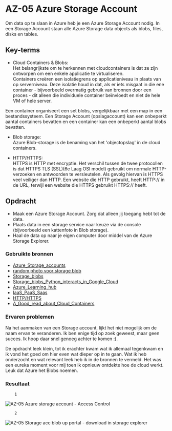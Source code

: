 # **AZ-05 Azure Storage Account**
Om data op te slaan in Azure heb je een Azure Storage Account nodig. In een Storage Account staan alle Azure Storage data objects als blobs, files, disks en tables.

## **Key-terms**
- Cloud Containers & Blobs:  
Het belangrijkste om te herkennen met cloudcontainers is dat ze zijn ontworpen om een ​​enkele applicatie te virtualiseren.  
Containers creëren een isolatiegrens op applicatieniveau in plaats van op serverniveau. Deze isolatie houd in dat, als er iets misgaat in die ene container - bijvoorbeeld overmatig gebruik van bronnen door een proces - dit alleen die individuele container beïnvloedt en niet de hele VM of hele server.  

Een container organiseert een set blobs, vergelijkbaar met een map in een bestandssysteem. Een Storage Account (opslagaccount) kan een onbeperkt aantal containers bevatten en een container kan een onbeperkt aantal blobs bevatten.  
  
- Blob storage:  
Azure Blob-storage is de benaming van het 'objectopslag' in de cloud containers. 

- HTTP/HTTPS:  
HTTPS is HTTP met encryptie. Het verschil tussen de twee protocollen is dat HTTPS TLS (SSL)(6e Laag OSI model) gebruikt om normale HTTP-verzoeken en antwoorden te versleutelen. Als gevolg hiervan is HTTPS veel veiliger dan HTTP. Een website die HTTP gebruikt, heeft HTTP:// in de URL, terwijl een website die HTTPS gebruikt HTTPS:// heeft.


## **Opdracht**  
- Maak een Azure Storage Account. Zorg dat alleen jij toegang hebt tot de data.  
- Plaats data in een storage service naar keuze via de console (bijvoorbeeld een kattenfoto in Blob storage).  
- Haal de data op naar je eigen computer door middel van de Azure Storage Explorer.  
  

### **Gebruikte bronnen**  
- [Azure_Storage_accounts](https://docs.microsoft.com/en-us/azure/storage/common/storage-account-overview)  
- [random photo voor storage blob](https://www.computerhistory.org/timeline/2004/#169ebbe2ad45559efbc6eb3572006e5e)  
- [Storage_blobs](https://docs.microsoft.com/en-us/azure/storage/blobs/storage-blobs-overview)  
- [Storage_blobs_Python_interacts_in_Google_Cloud](https://googleapis.dev/python/storage/latest/blobs.html)
- [Azure_Learning_hub](https://docs.microsoft.com/en-us/learn/azure/?WT.mc_id=home_homepage-azureportal-learn)  
- [IaaS_PaaS_Saas](https://www.bmc.com/blogs/saas-vs-paas-vs-iaas-whats-the-difference-and-how-to-choose/)  
- [HTTP/HTTPS](https://www.venafi.com/blog/what-are-differences-between-http-https-0#:~:text=HTTPS%20is%20HTTP%20with%20encryption,uses%20HTTPS%20has%20HTTPS%3A%2F%2F.)  
- [A_Good_read_about_Cloud_Containers](https://searchcloudsecurity.techtarget.com/feature/Cloud-containers-what-they-are-and-how-they-work#:~:text=How%20do%20cloud%20containers%20work%3F%20Container%20technology%20has,and%20in%20system%20containerization%2C%20such%20as%20Linux%20Containers.)  



### **Ervaren problemen**
Na het aanmaken van een Storage account, lijkt het niet mogelijk om de naam ervan te veranderen. Ik ben enige tijd op zoek geweest, maar geen succes. Ik hoop daar snel genoeg achter te komen :).  

De opdracht leek klein, tot ik erachter kwam wat ik allemaal tegenkwam en ik vond het goed om hier even wat dieper op in te gaan. Wat ik heb onderzocht en wat relevant leek heb ik in de bronnen te vermeld. Het was een eureka moment voor mij toen ik opnieuw ontdekte hoe de cloud werkt. Leuk dat Azure het Blobs noemen.


### **Resultaat**  
        1 
![AZ-05 Azure storage account - Access Control](https://user-images.githubusercontent.com/95616021/146451108-e3dae6b2-fc33-4992-b19b-10bcf31e6acc.jpg)  
  
        2 
![AZ-05 Storage acc blob up portal - download in storage explorer](https://user-images.githubusercontent.com/95616021/146451275-e98d5ed0-7b31-407e-a0fa-8acbb1f505b0.jpg)  
  


